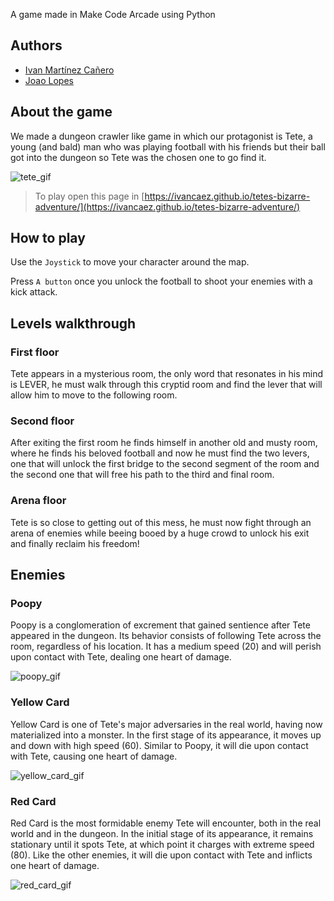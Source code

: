 A game made in Make Code Arcade using Python

## Authors
- [Ivan Martínez Cañero](https://github.com/IvanCaEz)
- [Joao Lopes](https://github.com/joaolopesdias12)

 
## About the game
We made a dungeon crawler like game in which our protagonist is Tete, a young (and bald) man who was playing football with his friends but their ball got into the dungeon so Tete was the chosen one to go find it.

![tete_gif](https://github.com/IvanCaEz/dungeon-crawler/assets/125135728/054337a7-67c9-43a4-9ffa-637101cc3af1)


>To play open this page in [https://ivancaez.github.io/tetes-bizarre-adventure/](https://ivancaez.github.io/tetes-bizarre-adventure/)

## How to play
Use the `Joystick` to move your character around the map.

Press `A button` once you unlock the football to shoot your enemies with a kick attack.

## Levels walkthrough
### First floor
Tete appears in a mysterious room, the only word that resonates in his mind is LEVER, he must walk through this cryptid room and find the lever that will allow him to move to the following room.

### Second floor
After exiting the first room he finds himself in another old and musty room, where he finds his beloved football and now he must find the two levers, one that will unlock the first bridge to the second segment of the room and the second one that will free his path to the third and final room.

### Arena floor
Tete is so close to getting out of this mess, he must now fight through an arena of enemies while beeing booed by a huge crowd to unlock his exit and finally reclaim his freedom!

## Enemies
### Poopy
Poopy is a conglomeration of excrement that gained sentience after Tete appeared in the dungeon. Its behavior consists of following Tete across the room, regardless of his location. It has a medium speed (20) and will perish upon contact with Tete, dealing one heart of damage.

![poopy_gif](https://github.com/IvanCaEz/dungeon-crawler/assets/125135728/82ba9fd8-b4b6-428e-bd46-7fca2b7e3810)

### Yellow Card
Yellow Card is one of Tete's major adversaries in the real world, having now materialized into a monster. In the first stage of its appearance, it moves up and down with high speed (60). Similar to Poopy, it will die upon contact with Tete, causing one heart of damage.

![yellow_card_gif](https://github.com/IvanCaEz/dungeon-crawler/assets/125135728/6be7a8de-55c8-45d6-b947-8735566bbbab)


### Red Card
Red Card is the most formidable enemy Tete will encounter, both in the real world and in the dungeon. In the initial stage of its appearance, it remains stationary until it spots Tete, at which point it charges with extreme speed (80). Like the other enemies, it will die upon contact with Tete and inflicts one heart of damage.

![red_card_gif](https://github.com/IvanCaEz/dungeon-crawler/assets/125135728/c7bf801f-aab8-4b33-b8c1-037683c31095)


